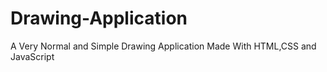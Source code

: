 # Drawing-Application
A Very Normal and Simple Drawing Application Made With HTML,CSS and JavaScript
